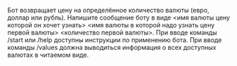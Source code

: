 Бот возвращает цену на определённое количество валюты (евро, доллар или рубль).
Напишите сообщение боту в виде <имя валюты цену которой он хочет узнать> <имя валюты в которой надо узнать цену первой валюты> <количество первой валюты>.
При вводе команды /start или /help доступны инструкции по применению бота.
При вводе команды /values должна выводиться информация о всех доступных валютах в читаемом виде.
